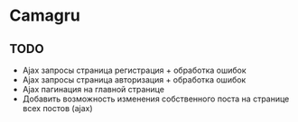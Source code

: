 # Camagru

## TODO
- Ajax запросы страница регистрация + обработка ошибок
- Ajax запросы страница авторизация + обработка ошибок
- Ajax пагинация на главной странице
- Добавить возможность изменения собственного поста на странице всех постов (ajax)
